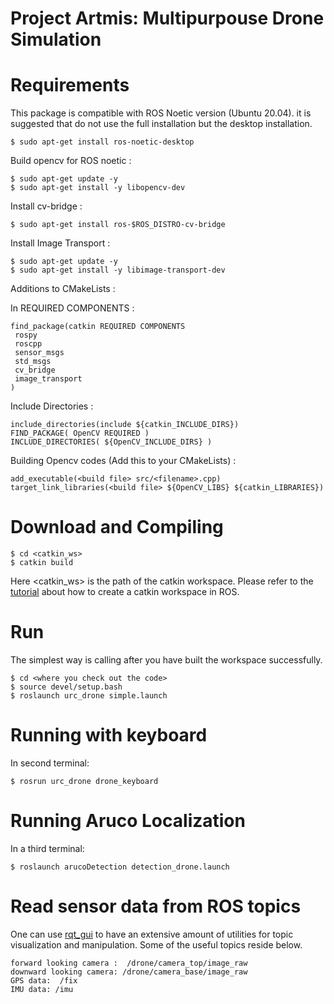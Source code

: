 # Project Artmis: Multipurpouse Drone Simulation #

# Requirements #
This package is compatible with ROS Noetic version (Ubuntu 20.04). it is suggested that do not use the full installation but the desktop installation.
```
$ sudo apt-get install ros-noetic-desktop
```
Build opencv for ROS noetic :
```
$ sudo apt-get update -y
$ sudo apt-get install -y libopencv-dev
```

Install cv-bridge : 
```
$ sudo apt-get install ros-$ROS_DISTRO-cv-bridge
```

Install Image Transport : 
```
$ sudo apt-get update -y
$ sudo apt-get install -y libimage-transport-dev
```

Additions to CMakeLists : 


In REQUIRED COMPONENTS : 
```
find_package(catkin REQUIRED COMPONENTS
 rospy
 roscpp
 sensor_msgs
 std_msgs
 cv_bridge
 image_transport
)
```
Include Directories : 
```
include_directories(include ${catkin_INCLUDE_DIRS})
FIND_PACKAGE( OpenCV REQUIRED )                              
INCLUDE_DIRECTORIES( ${OpenCV_INCLUDE_DIRS} )
```
Building Opencv codes (Add this to your CMakeLists) : 
```
add_executable(<build file> src/<filename>.cpp)
target_link_libraries(<build file> ${OpenCV_LIBS} ${catkin_LIBRARIES})
```
# Download and Compiling #
```
$ cd <catkin_ws>
$ catkin build
```

Here <catkin_ws> is the path of the catkin workspace. Please refer to the [tutorial](http://wiki.ros.org/ROS/Tutorials) about how to create a catkin workspace in ROS.

# Run
The simplest way is calling after you have built the workspace successfully.

```
$ cd <where you check out the code>
$ source devel/setup.bash
$ roslaunch urc_drone simple.launch
```
# Running with keyboard
In second terminal:

```
$ rosrun urc_drone drone_keyboard
```

# Running Aruco Localization
In a third terminal:

```
$ roslaunch arucoDetection detection_drone.launch
```


# Read sensor data from ROS topics #
One can use [rqt_gui](http://wiki.ros.org/rqt_gui) to have an extensive amount of utilities for topic visualization and manipulation. Some of the useful topics reside below.
```
forward looking camera :  /drone/camera_top/image_raw
downward looking camera: /drone/camera_base/image_raw
GPS data:  /fix
IMU data: /imu
```
